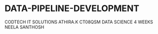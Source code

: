 # DATA-PIPELINE-DEVELOPMENT
CODTECH IT SOLUTIONS
ATHIRA.K
CT08QSM
DATA SCIENCE
4 WEEKS
NEELA SANTHOSH
